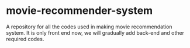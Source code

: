 # movie-recommender-system
A repository for all the codes used in making movie recommendation system. It is only front end now, we will gradually add back-end and other required codes.
